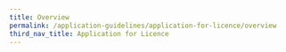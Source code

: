 ```yaml
---
title: Overview
permalink: /application-guidelines/application-for-licence/overview
third_nav_title: Application for Licence
---
```

